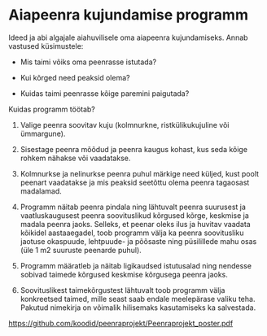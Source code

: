# Aiapeenra kujundamise programm

Ideed ja abi algajale aiahuvilisele oma aiapeenra kujundamiseks. Annab vastused küsimustele:

- Mis taimi võiks oma peenrasse istutada?

- Kui kõrged need peaksid olema?

- Kuidas taimi peenrasse kõige paremini paigutada?

Kuidas programm töötab?

1. Valige peenra soovitav kuju (kolmnurkne, ristkülikukujuline või ümmargune).

2. Sisestage peenra mõõdud ja peenra kaugus kohast, kus seda kõige rohkem nähakse või vaadatakse.

3. Kolmnurkse ja nelinurkse peenra puhul märkige need küljed, kust poolt peenart vaadatakse ja mis peaksid seetõttu olema peenra tagaosast madalamad.

4. Programm näitab peenra pindala ning lähtuvalt peenra suurusest ja vaatluskaugusest peenra soovituslikud kõrgused kõrge, keskmise ja madala peenra jaoks. Selleks, et peenar oleks ilus ja huvitav vaadata kõikidel aastaaegadel, toob programm välja ka peenra soovitusliku jaotuse okaspuude, lehtpuude- ja põõsaste ning püsilillede mahu osas (üle 1 m2 suuruste peenarde puhul).

5. Programm määratleb ja näitab ligikaudsed istutusalad ning nendesse sobivad taimede kõrgused keskmise kõrgusega peenra jaoks.

6. Soovituslikest taimekõrgustest lähtuvalt toob programm välja konkreetsed taimed, mille seast saab endale meelepärase valiku teha. Pakutud nimekirja on võimalik hilisemaks kasutamiseks ka salvestada.

https://github.com/koodid/peenraprojekt/Peenraprojekt_poster.pdf
